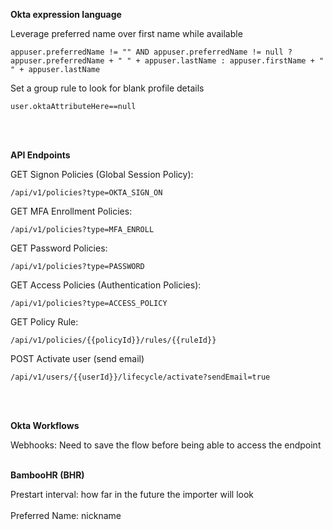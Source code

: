 **Okta expression language**

Leverage preferred name over first name while available
```
appuser.preferredName != "" AND appuser.preferredName != null ? appuser.preferredName + " " + appuser.lastName : appuser.firstName + " " + appuser.lastName
```
Set a group rule to look for blank profile details
```
user.oktaAttributeHere==null
```
<br/><br/> 

**API Endpoints**


GET Signon Policies (Global Session Policy):
```
/api/v1/policies?type=OKTA_SIGN_ON
```
GET MFA Enrollment Policies:
```
/api/v1/policies?type=MFA_ENROLL
```
GET Password Policies:
```
/api/v1/policies?type=PASSWORD
```
GET Access Policies (Authentication Policies):
```
/api/v1/policies?type=ACCESS_POLICY
```
GET Policy Rule:
```
/api/v1/policies/{{policyId}}/rules/{{ruleId}}
```
POST Activate user (send email)
```
/api/v1/users/{{userId}}/lifecycle/activate?sendEmail=true
```
<br/><br/> 

**Okta Workflows**


Webhooks: Need to save the flow before being able to access the endpoint
<br/><br/> 

**BambooHR (BHR)**

Prestart interval: how far in the future the importer will look
<br><br/>
Preferred Name: nickname
<br><br/>

